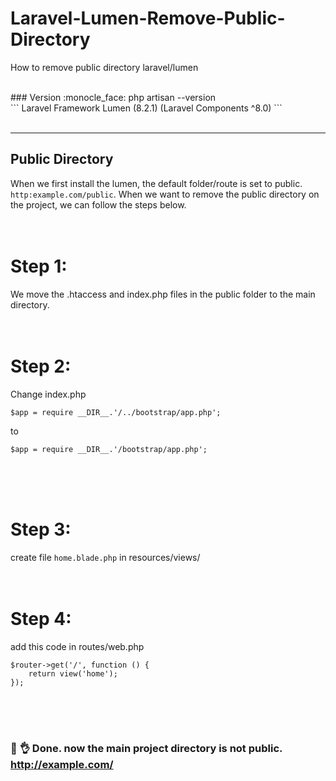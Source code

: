 # Laravel-Lumen-Remove-Public-Directory
How to remove public directory laravel/lumen

<br>
### Version :monocle_face:
php artisan --version
<br>
```
Laravel Framework Lumen (8.2.1) (Laravel Components ^8.0)
```
<br><br><hr>

## Public Directory
When we first install the lumen, the default folder/route is set to public. ```http:example.com/public```. When we want to remove the public directory on the project, we can follow the steps below.
<br><br><br>

# Step 1:
We move the .htaccess and index.php files in the public folder to the main directory.
<br><br><br>

# Step 2:
Change index.php
```
$app = require __DIR__.'/../bootstrap/app.php';
```
to
```
$app = require __DIR__.'/bootstrap/app.php';
```
<br><br><br>

# Step 3:
create file ```home.blade.php``` in resources/views/ 
<br><br><br>

# Step 4:
add this code in routes/web.php
```
$router->get('/', function () {
    return view('home');
});
```
<br><br><br>

### :partying_face: :ok_hand: Done. now the main project directory is not public. http://example.com/
